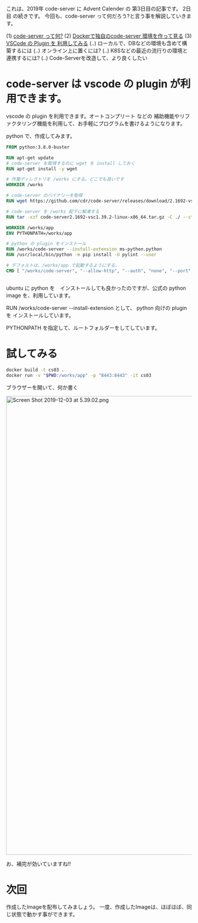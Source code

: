 これは、2019年 code-server に Advent Calender の 第3日目の記事です。
2日目 の続きです。
今回も、code-server って何だろう?と言う事を解説していきます。


(1) [code-server って何?](https://qiita.com/kyorohiro/items/35bab591cd4a6b975c80)
(2) [Dockerで独自のcode-server 環境を作って見る](https://qiita.com/kyorohiro/items/d991f6fbf77a425525c5)
(3) [VSCode の Plugin を 利用してみる](https://qiita.com/kyorohiro/items/11a13d32c8748f3d7002)
(..) ローカルで、DBなどの環境も含めて構築するには
(..) オンライン上に置くには?
(..) K8Sなどの最近の流行りの環境と連携するには?
(..) Code-Serverを改造して、より良くしたい



# code-server は vscode の plugin が利用できます。

vscode の plugin を利用できます。オートコンプリート などの 補助機能やリファクタリング機能を利用して、お手軽にプログラムを書けるようになります。


python で、作成してみます。


```Dockerfile
FROM python:3.8.0-buster

RUN apt-get update
# code-server を取得するのに wget を install しておく
RUN apt-get install -y wget

# 作業ディレクトリを /works にする。どこでも良いです
WORKDIR /works

# code-server のバイナリーを取得
RUN wget https://github.com/cdr/code-server/releases/download/2.1692-vsc1.39.2/code-server2.1692-vsc1.39.2-linux-x86_64.tar.gz

# code-server を /works 配下に解凍する
RUN tar -xzf code-server2.1692-vsc1.39.2-linux-x86_64.tar.gz -C ./ --strip-components 1　

WORKDIR /works/app
ENV PYTHONPATH=/works/app

# python の plugin をインストール 
RUN /works/code-server --install-extension ms-python.python
RUN /usr/local/bin/python -m pip install -U pylint --user

# デフォルトは、/works/app で起動するようにする。
CMD [ "/works/code-server", "--allow-http", "--auth", "none", "--port", "8443", "/works/app"]



```

ubuntu に python を　インストールしても良かったのですが、公式の python image を、利用しています。

RUN /works/code-server --install-extension として、 python 向けの plugin を インストールしています。

PYTHONPATH を指定して、ルートフォルダーをしてしています。



# 試してみる

```bash
docker build -t cs03 .
docker run -v "$PWD:/works/app" -p "8443:8443" -it cs03  
```

ブラウザーを開いて、何か書く

<img width="1246" alt="Screen Shot 2019-12-03 at 5.39.02.png" src="https://qiita-image-store.s3.ap-northeast-1.amazonaws.com/0/54192/811dc6cb-591b-4a71-e550-4c0e131504a1.png">


お、補完が効いていますね!!


# 次回

作成したImageを配布してみましょう。 一度、作成したImageは、ほぼほぼ、同じ状態で動かす事ができます。



